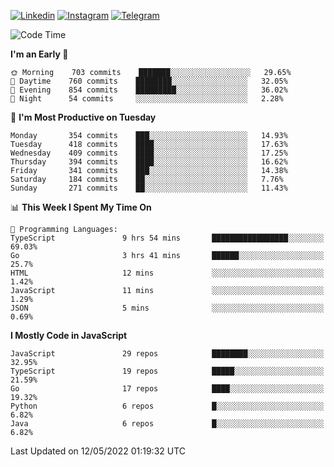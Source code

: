 [![Linkedin](https://img.shields.io/badge/-Archie-blue?style=flat-square&labelColor=gray&logo=Linkedin&logoColor=white&link=https://www.linkedin.com/in/archisdi)](https://www.linkedin.com/in/archisdi)
[![Instagram](https://img.shields.io/badge/-@archisdi-orange?style=flat-square&labelColor=gray&logo=Instagram&logoColor=white&link=https://www.instagram.com/archisdi)](https://www.instagram.com/archisdi)
[![Telegram](https://img.shields.io/badge/-aai-informational?style=flat-square&labelColor=gray&logo=telegram&logoColor=white&link=https://t.me/archisdi)](https://t.me/archisdi)

<!--START_SECTION:waka-->
![Code Time](http://img.shields.io/badge/Code%20Time-0%20secs-blue)

**I'm an Early 🐤** 

```text
🌞 Morning    703 commits    ███████░░░░░░░░░░░░░░░░░░   29.65% 
🌆 Daytime    760 commits    ████████░░░░░░░░░░░░░░░░░   32.05% 
🌃 Evening    854 commits    █████████░░░░░░░░░░░░░░░░   36.02% 
🌙 Night      54 commits     ░░░░░░░░░░░░░░░░░░░░░░░░░   2.28%

```
📅 **I'm Most Productive on Tuesday** 

```text
Monday       354 commits    ███░░░░░░░░░░░░░░░░░░░░░░   14.93% 
Tuesday      418 commits    ████░░░░░░░░░░░░░░░░░░░░░   17.63% 
Wednesday    409 commits    ████░░░░░░░░░░░░░░░░░░░░░   17.25% 
Thursday     394 commits    ████░░░░░░░░░░░░░░░░░░░░░   16.62% 
Friday       341 commits    ███░░░░░░░░░░░░░░░░░░░░░░   14.38% 
Saturday     184 commits    ██░░░░░░░░░░░░░░░░░░░░░░░   7.76% 
Sunday       271 commits    ██░░░░░░░░░░░░░░░░░░░░░░░   11.43%

```


📊 **This Week I Spent My Time On** 

```text
💬 Programming Languages: 
TypeScript               9 hrs 54 mins       █████████████████░░░░░░░░   69.03% 
Go                       3 hrs 41 mins       ██████░░░░░░░░░░░░░░░░░░░   25.7% 
HTML                     12 mins             ░░░░░░░░░░░░░░░░░░░░░░░░░   1.42% 
JavaScript               11 mins             ░░░░░░░░░░░░░░░░░░░░░░░░░   1.29% 
JSON                     5 mins              ░░░░░░░░░░░░░░░░░░░░░░░░░   0.69%

```

**I Mostly Code in JavaScript** 

```text
JavaScript               29 repos            ████████░░░░░░░░░░░░░░░░░   32.95% 
TypeScript               19 repos            █████░░░░░░░░░░░░░░░░░░░░   21.59% 
Go                       17 repos            ████░░░░░░░░░░░░░░░░░░░░░   19.32% 
Python                   6 repos             █░░░░░░░░░░░░░░░░░░░░░░░░   6.82% 
Java                     6 repos             █░░░░░░░░░░░░░░░░░░░░░░░░   6.82%

```



 Last Updated on 12/05/2022 01:19:32 UTC
<!--END_SECTION:waka-->